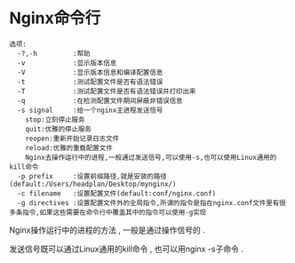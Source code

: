 # Nginx命令行

```
选项:
  -?,-h         :帮助
  -v            :显示版本信息
  -V            :显示版本信息和编译配置信息
  -t            :测试配置文件是否有语法错误
  -T            :测试配置文件是否有语法错误并打印出来
  -q            :在检测配置文件期间屏蔽非错误信息
  -s signal     :给一个nginx主进程发送信号
    stop:立刻停止服务
    quit:优雅的停止服务
    reopen:重新开始记录日志文件
    reload:优雅的重载配置文件
    Nginx去操作运行中的进程,一般通过发送信号,可以使用-s,也可以使用Linux通用的kill命令
  -p prefix     :设置前缀路径,就是安装的路径(default:/Users/headplan/Desktop/mynginx/)
  -c filename   :设置配置文件(default:conf/nginx.conf)
  -g directives :设置配置文件外的全局指令,所谓的指令是指在nginx.conf文件里有很多条指令,如果这些需要在命令行中覆盖其中的指令可以使用-g实现
```

Nginx操作运行中的进程的方法 , 一般是通过操作信号的 .

发送信号既可以通过Linux通用的kill命令 , 也可以用nginx -s子命令 .

